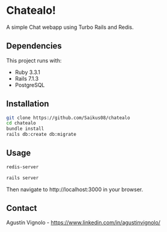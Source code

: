 # Chatealo! 

A simple Chat webapp using Turbo Rails and Redis.

## Dependencies
This project runs with:

- Ruby 3.3.1
- Rails 7.1.3
- PostgreSQL

## Installation

```bash
git clone https://github.com/Saikus08/chatealo
cd chatealo
bundle install
rails db:create db:migrate
```

## Usage
```bash
redis-server

rails server
```

Then navigate to http://localhost:3000 in your browser.

## Contact
Agustín Vignolo - https://www.linkedin.com/in/agustinvignolo/
